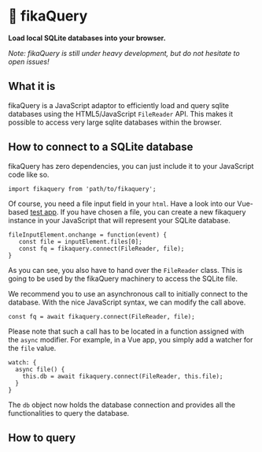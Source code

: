 # 🔎 fikaQuery

**Load local SQLite databases into your browser.**

*Note: fikaQuery is still under heavy development, but do not hesitate to open issues!*

## What it is
fikaQuery is a JavaScript adaptor to efficiently load and query
sqlite databases using the HTML5/JavaScript `FileReader` API.
This makes it possible to access very large sqlite
databases within the browser.

## How to connect to a SQLite database
fikaQuery has zero dependencies, you can just include it to your
JavaScript code like so.
```{JavaScript}
import fikaquery from 'path/to/fikaquery';
```
Of course, you need a file input field in your `html`. Have a look
into our Vue-based [test app](https://github.com/mtstahl/fikaquery/tree/master/test-vue).
If you have chosen a file, you can create a new fikaquery instance
in your JavaScript that will represent your SQLite database.
```{JavaScript}
fileInputElement.onchange = function(event) {
   const file = inputElement.files[0];
   const fq = fikaquery.connect(FileReader, file);
}
```
As you can see, you also have to hand over the `FileReader` class.
This is going to be used by the fikaQuery machinery to
access the SQLite file.

We recommend you to use an asynchronous call to initially connect
to the database. With the nice JavaScript syntax, we can
modify the call above.
```{JavaScript}
const fq = await fikaquery.connect(FileReader, file);
```
Please note that such a call has to be located in a function
assigned with the `async` modifier. For example, in a Vue app,
you simply add a watcher for the `file` value.
```{Vue}
watch: {
  async file() {
    this.db = await fikaquery.connect(FileReader, this.file);
  }
}
```
The `db` object now holds the database connection and provides
all the functionalities to query the database.


## How to query
